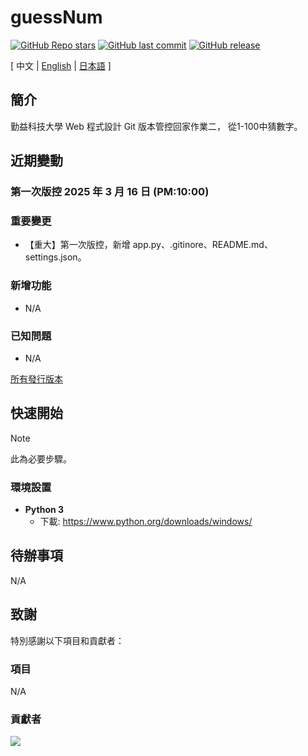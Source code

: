 # guessNum

[![GitHub Repo stars](https://img.shields.io/github/stars/AmanoShizukikun/guessNum?style=social)](https://github.com/AmanoShizukikun/guessNum/stargazers)
[![GitHub last commit](https://img.shields.io/github/last-commit/AmanoShizukikun/guessNum)](https://github.com/AmanoShizukikun/guessNum/commits/main)
[![GitHub release](https://img.shields.io/github/v/release/AmanoShizukikun/guessNum)](https://github.com/AmanoShizukikun/guessNum/releases)

\[ 中文 | [English](https://github.com/AmanoShizukikun/guessNum/blob/main/assets/docs/README_en.md) | [日本語](https://github.com/AmanoShizukikun/guessNum/blob/main/assets/docs/README_jp.md) \]

## 簡介
勤益科技大學 Web 程式設計 Git 版本管控回家作業二， 從1-100中猜數字。

## 近期變動
### 第一次版控 2025 年 3 月 16 日 (PM:10:00)
### 重要變更
- 【重大】第一次版控，新增 app.py、.gitinore、README.md、settings.json。
### 新增功能
- N/A
### 已知問題
- N/A

[所有發行版本](https://github.com/AmanoShizukikun/guessNum/blob/main/assets/docs/Changelog.md)

## 快速開始
> [!NOTE]
> 此為必要步驟。
### 環境設置
- **Python 3**
  - 下載: https://www.python.org/downloads/windows/

## 待辦事項
N/A

## 致謝
特別感謝以下項目和貢獻者：
### 項目
N/A
### 貢獻者
<a href="https://github.com/AmanoShizukikun/guessNum/graphs/contributors" target="_blank">
  <img src="https://contrib.rocks/image?repo=AmanoShizukikun/guessNum" />
</a>


